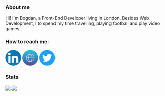 ### About me

Hi! I'm Bogdan, a Front-End Developer living in London. Besides Web Development, I to spend my time travelling, playing football and play video games.

### How to reach me:

<a href="https://www.linkedin.com/in/mateibogdan/" >
 <img src="logos/linkedin.png" width="auto" height="50px" />
</a>

<a href="https://www.bogdanadrianmatei.com/" >
 <img src="logos/user.png" width="auto" height="50px" />
</a>
	
<a href="https://twitter.com/bgdmatei" >
 <img src="logos/twitter.png" width="auto" height="50px" />
</a>

### Stats 

<a href="https://github.com/bgdmatei?tab=repositories">
  <img src="https://github-readme-stats.vercel.app/api?username=bgdmatei&count_private=true&show_icons=true&theme=dark&include_all_commit=true" align="center" />
</a> 

<a href="https://github.com/bgdmatei?tab=repositories">
  <img src="https://github-readme-stats.vercel.app/api/top-langs/?username=anuraghazra&layout=compact&theme=dark" align="center" height="195px" margin="20px" />
</a>

